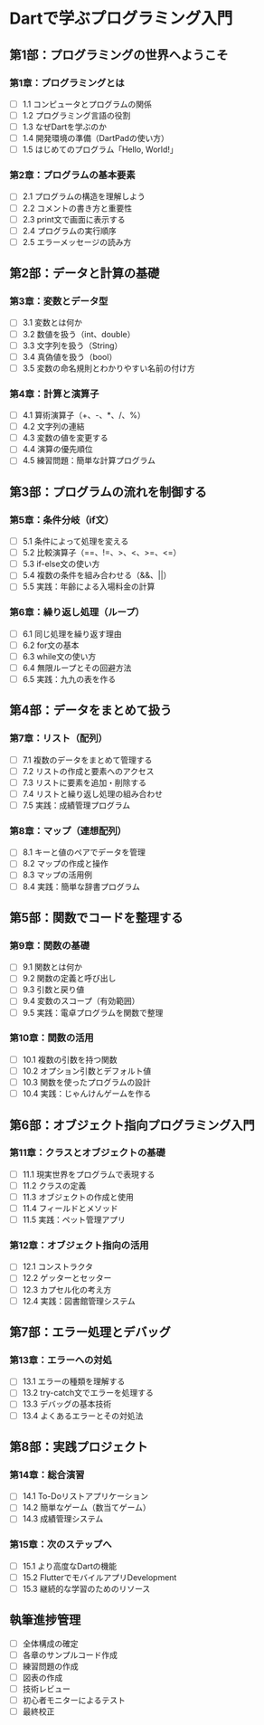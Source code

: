 # Dartで学ぶプログラミング入門

## 第1部：プログラミングの世界へようこそ

### 第1章：プログラミングとは
- [ ] 1.1 コンピュータとプログラムの関係
- [ ] 1.2 プログラミング言語の役割
- [ ] 1.3 なぜDartを学ぶのか
- [ ] 1.4 開発環境の準備（DartPadの使い方）
- [ ] 1.5 はじめてのプログラム「Hello, World!」

### 第2章：プログラムの基本要素
- [ ] 2.1 プログラムの構造を理解しよう
- [ ] 2.2 コメントの書き方と重要性
- [ ] 2.3 print文で画面に表示する
- [ ] 2.4 プログラムの実行順序
- [ ] 2.5 エラーメッセージの読み方

## 第2部：データと計算の基礎

### 第3章：変数とデータ型
- [ ] 3.1 変数とは何か
- [ ] 3.2 数値を扱う（int、double）
- [ ] 3.3 文字列を扱う（String）
- [ ] 3.4 真偽値を扱う（bool）
- [ ] 3.5 変数の命名規則とわかりやすい名前の付け方

### 第4章：計算と演算子
- [ ] 4.1 算術演算子（+、-、*、/、%）
- [ ] 4.2 文字列の連結
- [ ] 4.3 変数の値を変更する
- [ ] 4.4 演算の優先順位
- [ ] 4.5 練習問題：簡単な計算プログラム

## 第3部：プログラムの流れを制御する

### 第5章：条件分岐（if文）
- [ ] 5.1 条件によって処理を変える
- [ ] 5.2 比較演算子（==、!=、>、<、>=、<=）
- [ ] 5.3 if-else文の使い方
- [ ] 5.4 複数の条件を組み合わせる（&&、||）
- [ ] 5.5 実践：年齢による入場料金の計算

### 第6章：繰り返し処理（ループ）
- [ ] 6.1 同じ処理を繰り返す理由
- [ ] 6.2 for文の基本
- [ ] 6.3 while文の使い方
- [ ] 6.4 無限ループとその回避方法
- [ ] 6.5 実践：九九の表を作る

## 第4部：データをまとめて扱う

### 第7章：リスト（配列）
- [ ] 7.1 複数のデータをまとめて管理する
- [ ] 7.2 リストの作成と要素へのアクセス
- [ ] 7.3 リストに要素を追加・削除する
- [ ] 7.4 リストと繰り返し処理の組み合わせ
- [ ] 7.5 実践：成績管理プログラム

### 第8章：マップ（連想配列）
- [ ] 8.1 キーと値のペアでデータを管理
- [ ] 8.2 マップの作成と操作
- [ ] 8.3 マップの活用例
- [ ] 8.4 実践：簡単な辞書プログラム

## 第5部：関数でコードを整理する

### 第9章：関数の基礎
- [ ] 9.1 関数とは何か
- [ ] 9.2 関数の定義と呼び出し
- [ ] 9.3 引数と戻り値
- [ ] 9.4 変数のスコープ（有効範囲）
- [ ] 9.5 実践：電卓プログラムを関数で整理

### 第10章：関数の活用
- [ ] 10.1 複数の引数を持つ関数
- [ ] 10.2 オプション引数とデフォルト値
- [ ] 10.3 関数を使ったプログラムの設計
- [ ] 10.4 実践：じゃんけんゲームを作る

## 第6部：オブジェクト指向プログラミング入門

### 第11章：クラスとオブジェクトの基礎
- [ ] 11.1 現実世界をプログラムで表現する
- [ ] 11.2 クラスの定義
- [ ] 11.3 オブジェクトの作成と使用
- [ ] 11.4 フィールドとメソッド
- [ ] 11.5 実践：ペット管理アプリ

### 第12章：オブジェクト指向の活用
- [ ] 12.1 コンストラクタ
- [ ] 12.2 ゲッターとセッター
- [ ] 12.3 カプセル化の考え方
- [ ] 12.4 実践：図書館管理システム

## 第7部：エラー処理とデバッグ

### 第13章：エラーへの対処
- [ ] 13.1 エラーの種類を理解する
- [ ] 13.2 try-catch文でエラーを処理する
- [ ] 13.3 デバッグの基本技術
- [ ] 13.4 よくあるエラーとその対処法

## 第8部：実践プロジェクト

### 第14章：総合演習
- [ ] 14.1 To-Doリストアプリケーション
- [ ] 14.2 簡単なゲーム（数当てゲーム）
- [ ] 14.3 成績管理システム

### 第15章：次のステップへ
- [ ] 15.1 より高度なDartの機能
- [ ] 15.2 FlutterでモバイルアプリDevelopment
- [ ] 15.3 継続的な学習のためのリソース

## 執筆進捗管理
- [ ] 全体構成の確定
- [ ] 各章のサンプルコード作成
- [ ] 練習問題の作成
- [ ] 図表の作成
- [ ] 技術レビュー
- [ ] 初心者モニターによるテスト
- [ ] 最終校正
